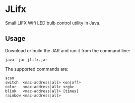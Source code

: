 JLifx
=====

Small LIFX Wifi LED bulb control utility in Java.

Usage
-----
Download or build the JAR and run it from the command line:

	java -jar jlifx.jar

The supported commands are:

	scan
  	switch  <mac-address|all> <on|off>
  	color   <mac-address|all> <rgb>
  	blink   <mac-address|all> [times]
  	rainbow <mac-address|all>
